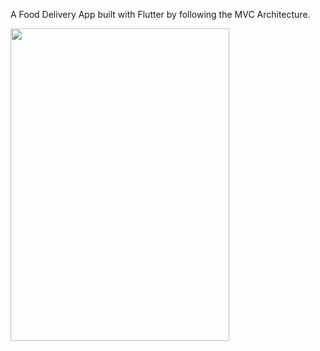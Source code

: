 A Food Delivery App built with Flutter by following the MVC Architecture.

<img src="https://user-images.githubusercontent.com/75217894/163344575-0d087984-0867-4539-a02b-db81956becfb.png" width="350" height="500" />

<!-- ![1](https://user-images.githubusercontent.com/75217894/163344575-0d087984-0867-4539-a02b-db81956becfb.png) 

![2](https://user-images.githubusercontent.com/75217894/163344669-ac0d08c7-93b6-4e41-8bcd-964ec1f5305b.png) ![3](https://user-images.githubusercontent.com/75217894/163344841-85eafd02-f0cc-49b9-ba44-6861bfd93617.png) ![4](https://user-images.githubusercontent.com/75217894/163344847-e3085055-1d36-408c-9e6d-50aa3c3028b1.png) ![5](https://user-images.githubusercontent.com/75217894/163344855-5490b725-c642-4e88-a328-d3b5cd9bcda3.png) -->
